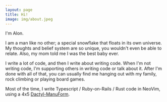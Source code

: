 ```yaml
---
layout: page
title: Hi!
image: img/about.jpeg
---
```


I'm Alon.

I am a man like no other; a special snowflake that floats in its own universe. My thoughts and belief system are so unique, you wouldn't even be able to relate. Also, my mom told me I was the best baby ever.

I write a lot of code, and then I write about writing code. When I'm not writing code, I'm supporting others in writing code or talk about it. After I'm done with all of that, you can usually find me hanging out with my family, rock climbing or playing board games.

Most of the time, I write Typescript / Ruby-on-Rails / Rust code in NeoVim, using a 4x5 [Dactyl-ManuForm](https://github.com/abstracthat/dactyl-manuform).
